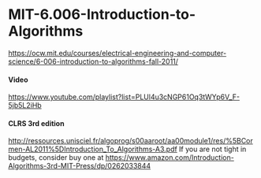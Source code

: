 # MIT-6.006-Introduction-to-Algorithms
https://ocw.mit.edu/courses/electrical-engineering-and-computer-science/6-006-introduction-to-algorithms-fall-2011/

#### Video 
https://www.youtube.com/playlist?list=PLUl4u3cNGP61Oq3tWYp6V_F-5jb5L2iHb

#### CLRS 3rd edition
http://ressources.unisciel.fr/algoprog/s00aaroot/aa00module1/res/%5BCormen-AL2011%5DIntroduction_To_Algorithms-A3.pdf
If you are not tight in budgets, consider buy one at  https://www.amazon.com/Introduction-Algorithms-3rd-MIT-Press/dp/0262033844 

